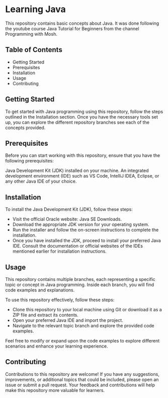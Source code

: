 # Learning Java
This repository contains basic concepts about Java. It was done following the youtube course Java Tutorial for Beginners from the channel Programming with Mosh.

## Table of Contents
- Getting Started
- Prerequisites
- Installation
- Usage
- Contributing

## Getting Started
To get started with Java programming using this repository, follow the steps outlined in the Installation section. Once you have the necessary tools set up, you can explore the different repository branches see each of the concepts provided.

## Prerequisites
Before you can start working with this repository, ensure that you have the following prerequisites:

Java Development Kit (JDK) installed on your machine.
An integrated development environment (IDE) such as VS Code, IntelliJ IDEA, Eclipse, or any other Java IDE of your choice.

## Installation
To install the Java Development Kit (JDK), follow these steps:
- Visit the official Oracle website: Java SE Downloads.
- Download the appropriate JDK version for your operating system.
- Run the installer and follow the on-screen instructions to complete the installation.
- Once you have installed the JDK, proceed to install your preferred Java IDE. Consult the documentation or official websites of the IDEs mentioned earlier for installation instructions.

## Usage
This repository contains multiple branches, each representing a specific topic or concept in Java programming. Inside each branch, you will find code examples and explanations.

To use this repository effectively, follow these steps:
- Clone this repository to your local machine using Git or download it as a ZIP file and extract its contents.
- Open your preferred Java IDE and import the project.
- Navigate to the relevant topic branch and explore the provided code examples.

Feel free to modify or expand upon the code examples to explore different scenarios and enhance your learning experience.

## Contributing
Contributions to this repository are welcome! If you have any suggestions, improvements, or additional topics that could be included, please open an issue or submit a pull request. Your feedback and contributions will help make this repository more valuable for learners.
